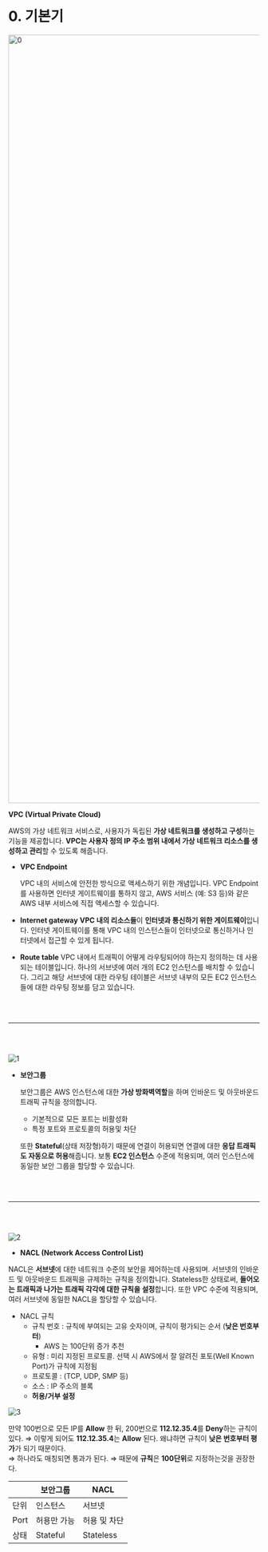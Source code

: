 # 0. 기본기
<img width="1539" alt="0" src="https://github.com/slrslrr2/aws/assets/58017318/adaff0ad-64ac-4d61-8dac-120a3d7d7cbf">

**VPC (Virtual Private Cloud)**

AWS의 가상 네트워크 서비스로, 
사용자가 독립된 **가상 네트워크를 생성하고 구성**하는 기능을 제공합니다. 
**VPC는 사용자 정의 IP 주소 범위 내에서 가상 네트워크 리소스를 생성하고 관리**할 수 있도록 해줍니다.


- **VPC Endpoint**
    
    VPC 내의 서비스에 안전한 방식으로 액세스하기 위한 개념입니다. 
    VPC Endpoint를 사용하면 인터넷 게이트웨이를 통하지 않고, AWS 서비스 (예: S3 등)와 같은 AWS 내부 서비스에 직접 액세스할 수 있습니다.

- **Internet gateway**
**VPC 내의 리소스들**이 **인터넷과 통신하기 위한 게이트웨이**입니다. 
인터넷 게이트웨이를 통해 VPC 내의 인스턴스들이 인터넷으로 통신하거나 인터넷에서 접근할 수 있게 됩니다.

- **Route table**
VPC 내에서 트래픽이 어떻게 라우팅되어야 하는지 정의하는 데 사용되는 테이블입니다. 
하나의 서브넷에 여러 개의 EC2 인스턴스를 배치할 수 있습니다. 그리고 해당 서브넷에 대한 라우팅 테이블은 서브넷 내부의 모든 EC2 인스턴스들에 대한 라우팅 정보를 담고 있습니다.


<br><br>

----
<br><br>


![1](https://github.com/slrslrr2/aws/assets/58017318/48530100-9e91-46f4-ad60-52dafa9e8536)

- **보안그룹**
    
    보안그룹은 AWS 인스턴스에 대한 **가상 방화벽역할**을 하며 인바운드 및 아웃바운드 트래픽 규칙을 정의합니다.
    
    - 기본적으로 모든 포트는 비활성화
    - 특정 포트와 프로토콜의 허용및 차단
    
    또한 **Stateful**(상태 저장형)하기 때문에 연결이 허용되면 연결에 대한 **응답 트래픽도 자동으로 허용**해줍니다. 보통 **EC2 인스턴스** 수준에 적용되며, 여러 인스턴스에 동일한 보안 그룹을 할당할 수 있습니다.

  <br><br>
----
<br><br>

![2](https://github.com/slrslrr2/aws/assets/58017318/d97596f5-6cef-460a-bb5e-e788feeed613)
- **NACL (Network Access Control List)**

NACL은 **서브넷**에 대한 네트워크 수준의 보안을 제어하는데 사용되며. 서브넷의 인바운드 및 아웃바운드 트래픽을 규제하는 규칙을 정의합니다.
Stateless한 상태로써, **들어오는 트래픽과 나가는 트래픽 각각에 대한 규칙을 설정**합니다. 
또한 VPC 수준에 적용되며, 여러 서브넷에 동일한 NACL을 할당할 수 있습니다.


- NACL 규칙
    - 규칙 번호 : 규칙에 부여되는 고유 숫자이며, 규칙이 평가되는 순서 (**낮은 번호부터**)
        - AWS 는 100단위 증가 추천
    - 유형 : 미리 지정된 프로토콜. 선택 시 AWS에서 잘 알려진 포토(Well Known Port)가 규칙에 지정됨
    - 프로토콜 : (TCP, UDP, SMP 등)
    - 소스 : IP 주소의 블록
    - **허용/거부 설정**
    
![3](https://github.com/slrslrr2/aws/assets/58017318/39b89adf-097e-4db9-b3ee-86c80c16b268)


만약 100번으로 모든 IP를 **Allow** 한 뒤, 200번으로 **112.12.35.4**를 **Deny**하는 규칙이 있다.
⇒ 이렇게 되어도 **112.12.35.4**는 **Allow** 된다. 왜냐하면 규칙이 **낮은 번호부터 평가**가 되기 때문이다.     
⇒ 하나라도 매칭되면 통과가 된다.
⇒ 때문에 **규칙**은 **100단위**로 지정하는것을 권장한다.

  | 보안그룹 | NACL
-- | -- | --
단위 | 인스턴스 | 서브넷
Port | 허용만 가능 | 허용 및 차단
상태 | Stateful | Stateless

